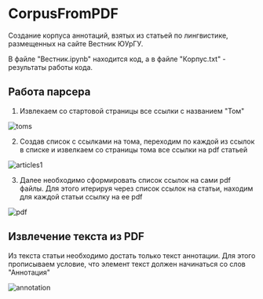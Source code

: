 # CorpusFromPDF
Создание корпуса аннотаций, взятых из статьей по лингвистике, размещенных на сайте Вестник ЮУрГУ.

В файле "Вестник.ipynb" находится код, а в файле "Корпус.txt" - результаты работы кода. 

## Работа парсера
1. Извлекаем со стартовой страницы все ссылки с названием "Том"

![toms](https://github.com/alier-une/CorpusFromPDF/assets/152985567/57f7fef3-32c6-47fd-be84-22f7868610ab)

2. Создав список с ссылками на тома, переходим по каждой из ссылок в списке и извелкаем со страницы тома все ссылки на pdf статьей

![articles1](https://github.com/alier-une/CorpusFromPDF/assets/152985567/f980ea4d-8066-4e41-a4f6-c7d291046f40)

3. Далее необходимо сформировать список ссылок на сами pdf файлы. Для этого итерируя через спиcок ссылок на статьи, находим для каждой статьи ссылку на ее pdf

![pdf](https://github.com/alier-une/CorpusFromPDF/assets/152985567/db735780-6027-4851-a818-1acf6057239b)

## Извлечение текста из PDF 
Из текста статьи необходимо достать только текст аннотации. Для этого прописываем условие, что элемент текст должен начинаться со слов "Аннотация" 

![annotation](https://github.com/alier-une/CorpusFromPDF/assets/152985567/38c34a9a-6816-424d-8a8d-01aa215ade81)
